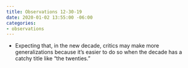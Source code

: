 ```yaml
---
title: Observations 12-30-19
date: 2020-01-02 13:55:00 -06:00
categories:
- observations
---
```


- Expecting that, in the new decade, critics may make more generalizations because it’s easier to do so when the decade has a catchy title like “the twenties.”